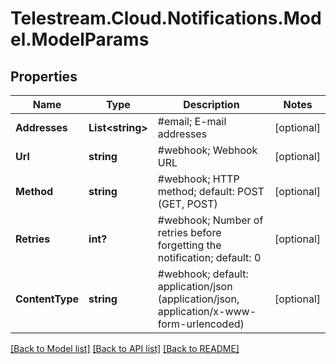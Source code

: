 # Telestream.Cloud.Notifications.Model.ModelParams
## Properties

Name | Type | Description | Notes
------------ | ------------- | ------------- | -------------
**Addresses** | **List&lt;string&gt;** | #email;  E-mail addresses  | [optional] 
**Url** | **string** | #webhook;  Webhook URL  | [optional] 
**Method** | **string** | #webhook;  HTTP method; default: POST (GET, POST)  | [optional] 
**Retries** | **int?** | #webhook;  Number of retries before forgetting the notification; default: 0  | [optional] 
**ContentType** | **string** | #webhook; default: application/json (application/json, application/x-www-form-urlencoded)  | [optional] 

[[Back to Model list]](../README.md#documentation-for-models) [[Back to API list]](../README.md#documentation-for-api-endpoints) [[Back to README]](../README.md)

